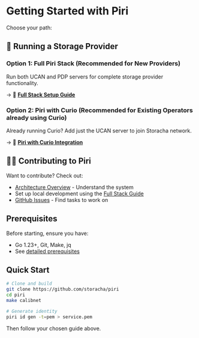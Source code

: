 # Getting Started with Piri

Choose your path:

## 🚀 Running a Storage Provider

### Option 1: Full Piri Stack (Recommended for New Providers)
Run both UCAN and PDP servers for complete storage provider functionality.

→ 📖 **[Full Stack Setup Guide](./integrations/full-stack-setup.md)**

### Option 2: Piri with Curio (Recommended for Existing Operators already using Curio)
Already running Curio? Add just the UCAN server to join Storacha network.

→ 📖 **[Piri with Curio Integration](./integrations/piri-with-curio.md)**

## 👩‍💻 Contributing to Piri

Want to contribute? Check out:
- [Architecture Overview](./architecture.md) - Understand the system
- Set up local development using the [Full Stack Guide](./integrations/full-stack-setup.md)
- [GitHub Issues](https://github.com/storacha/piri/issues) - Find tasks to work on

## Prerequisites

Before starting, ensure you have:
- Go 1.23+, Git, Make, jq
- See [detailed prerequisites](./common/prerequisites.md)

## Quick Start

```bash
# Clone and build
git clone https://github.com/storacha/piri
cd piri
make calibnet

# Generate identity
piri id gen -t=pem > service.pem
```

Then follow your chosen guide above.